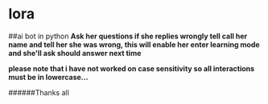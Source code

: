 # lora
##ai bot in python
**Ask her questions if she replies wrongly tell call her name and tell her she was wrong, 
this will enable her enter learning mode and she'll ask should answer next time**

**please note that i have not worked on case sensitivity so all interactions must be in lowercase...**

######Thanks all

